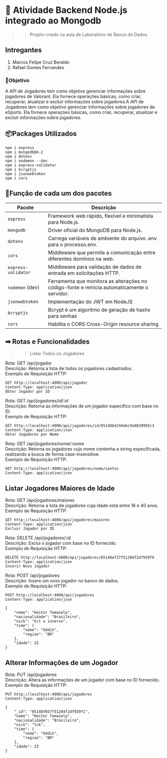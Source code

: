 # 🚀 Atividade Backend Node.js integrado ao Mongodb
>> Projeto criado na aula de Laboratório de Banco de Dados

## Intregantes
1. Marcos Felipe Cruz Beraldo
2. Rafael Gomes Fernandes

### 🎯Objetivo
A API de Jogadores tem como objetivo gerenciar informações sobre jogadores de Valorant. Ela fornece operações básicas, como criar, recuperar, atualizar e excluir informações sobre jogadores.A API de Jogadores tem como objetivo gerenciar informações sobre jogadores de eSports. Ela fornece operações básicas, como criar, recuperar, atualizar e excluir informações sobre jogadores.

## 📦Packages Utilizados
```
npm i express
npm i mongodb@4.2
npm i dotenv
npm i nodemon --dev
npm i express-validator
npm i bcryptjs
npm i jsonwebtoken
npm i cors
```

## 📝Função de cada um dos pacotes
<table><thead><tr><th>Pacote</th><th>Descrição</th></tr></thead><tbody><tr><td><code>express</code></td><td>Framework web rápido, flexível e minimalista para Node.js.</td></tr><tr><td><code>mongodb</code></td><td>Driver oficial do MongoDB para Node.js.</td></tr><tr><td><code>dotenv</code></td><td>Carrega variáveis ​​de ambiente do arquivo .env para o processo.env.</td></tr><tr><td><code>cors</code></td><td>Middleware que permite a comunicação entre diferentes domínios na web.</td></tr><tr><td><code>express-validator</code></td><td>Middleware para validação de dados de entrada em solicitações HTTP.</td></tr><tr><td><code>nodemon</code> (dev)</td><td>Ferramenta que monitora as alterações no código-fonte e reinicia automaticamente o servidor.</td></tr>
<tr>
<td><code>jsonwebtoken</code></td>
<td>Implementação do JWT em NodeJS </td>
</tr>
<tr>
<td><code>bcryptjs</code></td>
<td>Bcrypt é um algoritmo de geração de hashs para senhas </td>
</tr>
<tr>
<td><code>cors</code></td>
<td>Habilita o CORS Cross-Origin resource sharing</td>
</tr>
</tbody></table>

## ➡ Rotas e Funcionalidades
>> Listar Todos os Jogadores

Rota: GET /api/jogador<br>
Descrição: Retorna a lista de todos os jogadores cadastrados.<br>
Exemplo de Requisição HTTP:<br>

```
GET http://localhost:4000/api/jogador
Content-Type: application/json
Obter Jogador por ID
```
Rota: GET /api/jogadores/id/:id<br>
Descrição: Retorna as informações de um jogador específico com base no ID.<br>
Exemplo de Requisição HTTP:<br>
```
GET http://localhost:4000/api/jogadores/id/65148bd244ebc9a0839992c3
Content-Type: application/json
Obter Jogadores por Nome
```
Rota: GET /api/jogadores/nome/:nome<br>
Descrição: Retorna os jogadores cujo nome contenha a string especificada, realizando a busca de forma case-insensitive.<br>
Exemplo de Requisição HTTP:<br>
```
GET http://localhost:4000/api/jogadores/nome/santos
Content-Type: application/json
```
## Listar Jogadores Maiores de Idade<br>
Rota: GET /api/jogadores/maiores<br>
Descrição: Retorna a lista de jogadores cuja idade está entre 18 e 40 anos.<br>
Exemplo de Requisição HTTP:<br>
```
GET http://localhost:4000/api/jogadores/maiores
Content-Type: application/json
Excluir Jogador por ID
``````
Rota: DELETE /api/jogadores/:id<br>
Descrição: Exclui o jogador com base no ID fornecido.<br>
Exemplo de Requisição HTTP:<br>
```
DELETE http://localhost:4000/api/jogadores/65148ef27f51284f2df939f0
Content-Type: application/json
Inserir Novo Jogador
```
Rota: POST /api/jogadores<br>
Descrição: Insere um novo jogador no banco de dados.<br>
Exemplo de Requisição HTTP:<br>
```
POST http://localhost:4000/api/jogadores
Content-Type: application/json

{
    "nome": "Heitor Tomazela",
    "nacionalidade": "Brasileiro",
    "nick": "kct o inverso",
    "time": {
        "nome": "Oddik",
        "regiao": "BR"
    },
    "idade": 23
}
```
## Alterar Informações de um Jogador<br>
Rota: PUT /api/jogadores<br>
Descrição: Altera as informações de um jogador com base no ID fornecido.<br>
Exemplo de Requisição HTTP:<br>
```
PUT http://localhost:4000/api/jogadores
Content-Type: application/json

{
    "_id": "65148f057f51284f2df939f1",
    "nome": "Heitor Tomazela",
    "nacionalidade": "Brasileiro",
    "nick": "tck",
    "time": {
        "nome": "Oddik",
        "regiao": "BR"
    },
    "idade": 23
}
```
